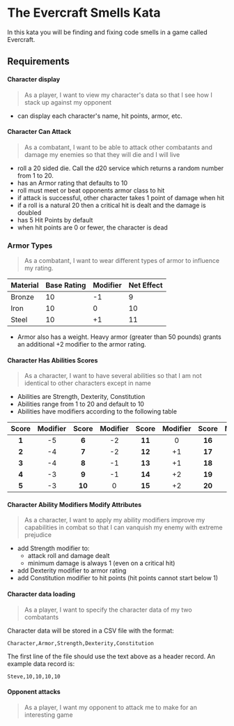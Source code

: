 # The Evercraft Smells Kata   

In this kata you will be finding and fixing code smells in a game called Evercraft. 

## Requirements


#### Character display

> As a player, I want to view my character's data so that I see how I stack up against my opponent

- can display each character's name, hit points, armor, etc.

#### Character Can Attack

> As a combatant, I want to be able to attack other combatants and damage my enemies so that they will die and I will live

- roll a 20 sided die. Call the d20 service which returns a random number from 1 to 20.
- has an Armor rating that defaults to 10
- roll must meet or beat opponents armor class to hit
- if attack is successful, other character takes 1 point of damage when hit
- if a roll is a natural 20 then a critical hit is dealt and the damage is doubled
- has 5 Hit Points by default
- when hit points are 0 or fewer, the character is dead

### Armor Types
> As a combatant, I want to wear different types of armor to influence my rating.

| Material | Base Rating | Modifier | Net Effect |
| --- | --- | --- | --- |
| Bronze | 10 | -1 | 9 |
| Iron | 10 | 0 | 10 |
| Steel | 10 | +1 | 11 |

- Armor also has a weight. Heavy armor (greater than 50 pounds) grants an additional +2 modifier to the armor rating. 

#### Character Has Abilities Scores

> As a character, I want to have several abilities so that I am not identical to other characters except in name

- Abilities are Strength, Dexterity, Constitution
- Abilities range from 1 to 20 and default to 10
- Abilities have modifiers according to the following table

|   Score   | Modifier |   Score   | Modifier |   Score   | Modifier |   Score   | Modifier |
|:---------:|:--------:|:---------:|:--------:|:---------:|:--------:|:---------:|:--------:|
|   __1__   |    -5    |   __6__   |    -2    |  __11__   |     0    |  __16__   |    +3    |
|   __2__   |    -4    |   __7__   |    -2    |  __12__   |    +1    |  __17__   |    +3    |
|   __3__   |    -4    |   __8__   |    -1    |  __13__   |    +1    |  __18__   |    +4    |
|   __4__   |    -3    |   __9__   |    -1    |  __14__   |    +2    |  __19__   |    +4    |
|   __5__   |    -3    |  __10__   |     0    |  __15__   |    +2    |  __20__   |    +5    |

#### Character Ability Modifiers Modify Attributes

> As a character, I want to apply my ability modifiers improve my capabilities in combat so that I can vanquish my enemy with extreme prejudice

- add Strength modifier to:
    - attack roll and damage dealt
    -  minimum damage is always 1 (even on a critical hit)
- add Dexterity modifier to armor rating
- add Constitution modifier to hit points (hit points cannot start below 1)

#### Character data loading

> As a player, I want to specify the character data of my two combatants

Character data will be stored in a CSV file with the format:

`Character,Armor,Strength,Dexterity,Constitution`

The first line of the file should use the text above as a header record. An example data record is:

`Steve,10,10,10,10`

#### Opponent attacks

> As a player, I want my opponent to attack me to make for an interesting game

